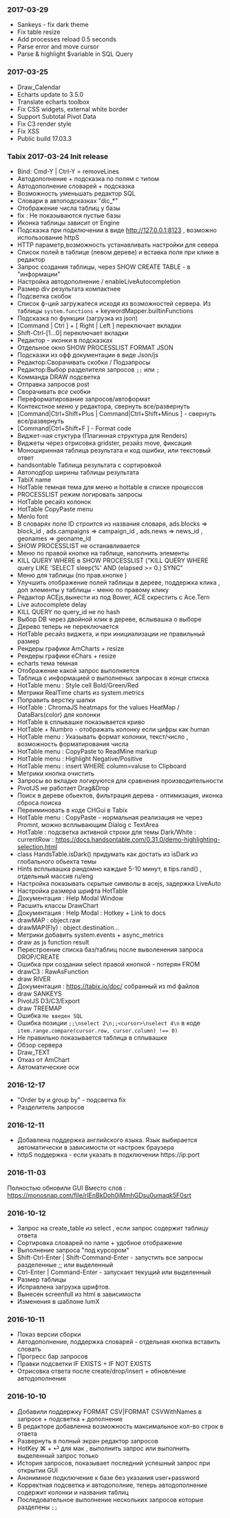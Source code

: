 ### 2017-03-29

* Sankeys - fix dark theme
* Fix table resize
* Add processes reload 0.5 seconds
* Parse error and move cursor
* Parse & highlight $variable in SQL Query

### 2017-03-25

* Draw_Calendar
* Echarts update to 3.5.0
* Translate echarts toolbox
* Fix CSS widgets, external white border
* Support Subtotal Pivot Data
* Fix C3 render style
* Fix XSS
* Public build 17.03.3



### Tabix  2017-03-24 Init release
*  Bind: Cmd-Y | Ctrl-Y = removeLines
*  Автодополнение + подсказка по полям с типом
*  Автодополнение словарей + подсказка
*  Возможность уменьшать редактор SQL
*  Словари в автоподсказках "dic_*"
*  Отображение числа таблиц у базы
*  fix : Не показываются пустые базы
*  Иконка таблицы зависит от Engine
*  Подсказка при подключении в виде http://127.0.0.1:8123 , возможно использование httpS
*  HTTP параметр,возможность устанавливать настройки для севера
*  Список полей в таблице (левом дереве) и вставка поля при клике в редактор
*  Запрос создания таблицы, через SHOW CREATE TABLE - в "информации"
*  Настройка автодополнение / enableLiveAutocompletion
*  Размер div результата компактнее
*  Подсветка скобок
*  Список ф-ций загружатеся исходя из возможностей сервера. Из таблицы `system.functions` + keywordMapper.builtinFunctions
*  Подсказка по функции (загрузка из json)
*  [Command | Ctrl ] + [ Right | Left ] переключает вкладки
*  Shift-Ctrl-[1...0] переключает вкладки
*  Редактор - иконки в подсказках
*  Отдельное окно SHOW PROCESSLIST FORMAT JSON
*  Подсказки из офф документации в виде Json/js
*  Редактор:Сворачивать скобки / Подзапросы
*  Редактор:Выбор разделителя запросов `;;` или `;`
*  Комманда DRAW подсветка
*  Отправка запросов post
*  Сворачивать _все_ скобки
*  Переформатирование запросов/автоформат
*  Контекстное меню у редактора, свернуть все/развернуть
*  [Command|Ctrl+Shift+Plus | Command|Ctrl+Shift+Minus ] - свернуть все/развернуть
*  [Command|Ctrl+Shift+F ] - Format code
*  Виджет-ная стуктура (Плагинная структура для Renders)
*  Виджеты через отрисовка gridster, резайз move, фиксация
*  Моноширинная таблица результата и код ошибки, или текстовый ответ
*  handsontable Таблица результата с сортировкой
*  Автоподбор ширины таблицы результата
*  TabiX name
*  HotTable темная тема для меню и hottable в списке процессов
*  PROCESSLIST режим логировать запросы
*  HotTable ресайз колонок
*  HotTable CopyPaste menu
*  Menlo font
*  В словарях поле ID строится из названия словаря, ads.blocks => block_id , ads.campaigns => campaign_id , ads.news => news_id , geonames => geoname_id
*  SHOW PROCESSLIST не останавливается
*  Меню по правой кнопке на таблице, наполнить элементы
*  KILL QUERY WHERE в SHOW PROCESSLIST ("KILL QUERY WHERE query LIKE 'SELECT sleep(%' AND (elapsed >= 0.) SYNC"
*  Меню для таблицы (по прав.кнопке )
*  Улучшить отображение полей таблицы в дереве, поддержка клика , доп элементы у таблицы - меню по правому клику
*  Редактор ACEjs,вынести из под Bower, ACE скрестить с Ace.Tern
*  Live autocomplete delay
*  KILL QUERY по query_id не по hash
*  Выбор DB через двойной клик в дереве, вслывашка о выборе
*  Дерево теперь не переключается
*  HotTable ресайз виджета, и при инициализации не правильный размер
*  Рендеры графики AmCharts + resize
*  Рендеры графики eChars + resize
*  echarts тема темная
*  Отображение какой запрос выполняется
*  Таблица с информацией о выполненых запросах в конце списка
*  HotTable menu : Style cell Bold/Green/Red
*  Метрики RealTime charts из system.metrics
*  Поправить верстку шапки
*  HotTable : ChromaJS heatmaps for the values HeatMap / DataBars(color) для колонки
*  HotTable в сплывашке показывается криво
*  HotTable + Numbro - отображать колонку если цифры как human
*  HotTable menu : Указывать формат колонки, текст/число , возможность форматирования числа
*  HotTable menu : CopyPaste to ReadMine markup
*  HotTable menu : Highlight Negative/Positive
*  HotTable menu : insert WHERE column=valuse to Clipboard
*  Метрики кнопка очистить
*  Запросы во вкладке логируются для сравнения производительности
*  PivotJS не работает Drag&Drop
*  Поиск в дереве обьектов, фильтрация дерева - оптимизация, иконка сброса поиска
*  Переиминовать в коде CHGui в Tabix
*  HotTable menu : CopyPaste - нормальная реализация не через Promnt, можно всплывающим Dialog c TextArea
*  HotTable : подсветка активной строки для темы Dark/White : currentRow : https://docs.handsontable.com/0.31.0/demo-highlighting-selection.html
*  class HandsTable.isDark() придумать как достать из isDark из глобального обьекта темы
*  Hints всплывашка рандомно каждые 5-10 минут, в tips.rand() , отдельный массив ru/eng
*  Настройка показывать скрытые символы  в acejs, задержка LiveAuto
*  Настройка размера шрифта HotTable
*  Документация : Help Modal Window
*  Расшить классы DrawChart
*  Документация : Help Modal : Hotkey + Link to docs
*  drawMAP : object.raw
*  drawMAP(Fly) : object.destination...
*  Метрики добавить system.events + async_metrics
*  draw as js function result
*  Перестроение списка баз/таблиц после выволенения запроса DROP/CREATE
*  Ошибка при создании select правой кнопкой - потерян FROM
*  drawC3 : RawAsFunction
*  draw RIVER
*  Документация : https://tabix.io/doc/ собранный из md файлов
*  draw SANKEYS
*  PivotJS D3/C3/Export
*  draw TREEMAP
*  Ошибка ``Не введен SQL``
*  Ошибка позиции `;;\nselect 2\n;;<cursor>\nselect 4\n` в коде `item.range.compare(cursor.row, cursor.column) !== 0)`
*  Не правильно показывается таблица в сплывашке
*  Обзор сервера
*  Draw_TEXT
*  Отказ от AmChart
*  Автоматические оси

### 2016-12-17

* "Order by и group by" - подсветка fix
* Разделитель запросов


### 2016-12-11

* Добавлена поддержка английского языка. Язык выбирается автоматически в зависимости от настроек браузера
* httpS поддержка - если указать в подключении https://ip:port

### 2016-11-03
Полностью обновили GUI
Вместо слов : https://monosnap.com/file/rIEnBkDoh0jMmhGDsu0umaqk5F0srt


### 2016-10-12
* Запрос на create_table из select , если запрос содержит таблицу ответа
* Сортировка словарей по name + удобное отображение
* Выполнение запроса "под курсором"
* Shift-Ctrl-Enter | Shift-Command-Enter - запустить все запросы разделенные ;; или выделенный
* Ctrl-Enter | Command-Enter - запускает текущий или выделенный
* Размер таблицы
* Исправлена загрузка шрифтов.
* Вынесен screenfull из html в зависимости
* Изменения в шаблоне lumX

### 2016-10-11
* Показ версии сборки
* Автодополнение, поддержка словарей - отдельная кнопка вставить словать
* Прогресс бар запросов
* Правки подсветки IF EXISTS + IF NOT EXISTS
* Отрисовка ответа после create/drop/insert + обновление автодополнения

### 2016-10-10
* Добавили поддержку FORMAT CSV|FORMAT CSVWithNames в запросе + подсветка + дополнение
* В редакторе добавленна возможность максимальное кол-во строк в ответа
* Развернуть в полный экран редактор запросов
* HotKey ⌘ + ⏎ для мак , выполнить запрос или выполнить выделенный запрос только
* История запросов, показывает последний успешный запрос при открытии GUI
* Анонимное подключение к базе без указания user+password
* Корректная подсветка и автодополние, теперь автодополнение содержит колонки и названия таблиц
* Последовательное выполнение нескольких запросов которые разделены `;;`


